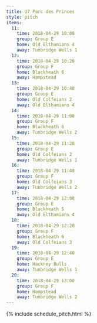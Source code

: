 ```yaml
---
title: U7 Parc des Princes
style: pitch
items:
  11:
    time: 2018-04-29 10:00
    group: Group E
    home: Old Elthamians 4
    away: Tunbridge Wells 1
  12:
    time: 2018-04-29 10:20
    group: Group F
    home: Blackheath 6
    away: Hampstead
  13:
    time: 2018-04-29 10:40
    group: Group E
    home: Old Colfeians 2
    away: Old Elthamians 4
  14:
    time: 2018-04-29 11:00
    group: Group F
    home: Blackheath 6
    away: Tunbridge Wells 2
  15:
    time: 2018-04-29 11:20
    group: Group E
    home: Old Colfeians 2
    away: Tunbridge Wells 1
  16:
    time: 2018-04-29 11:40
    group: Group F
    home: Old Colfeians 3
    away: Tunbridge Wells 2
  17:
    time: 2018-04-29 12:00
    group: Group E
    home: Blackheath 5
    away: Old Elthamians 4
  18:
    time: 2018-04-29 12:20
    group: Group F
    home: Blackheath 6
    away: Old Colfeians 3
  19:
    time: 2018-04-29 12:40
    group: Group E
    home: Hackney Bulls
    away: Tunbridge Wells 1
  20:
    time: 2018-04-29 13:00
    group: Group F
    home: Hampstead
    away: Tunbridge Wells 2
---
```


{% include schedule_pitch.html %}
